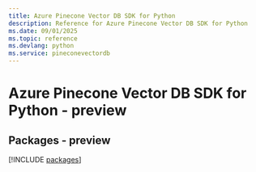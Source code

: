 ```yaml
---
title: Azure Pinecone Vector DB SDK for Python
description: Reference for Azure Pinecone Vector DB SDK for Python
ms.date: 09/01/2025
ms.topic: reference
ms.devlang: python
ms.service: pineconevectordb
---
```

# Azure Pinecone Vector DB SDK for Python - preview
## Packages - preview
[!INCLUDE [packages](pinecone-vector-db-index.md)]